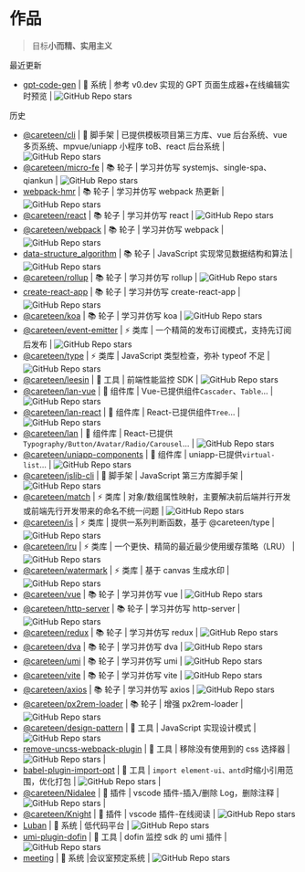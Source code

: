 # 作品

> 目标**小而精、实用主义**

最近更新

- [gpt-code-gen](http://gpt.careteen.cn/) | 🚀 系统 | 参考 v0.dev 实现的 GPT 页面生成器+在线编辑实时预览 | ![GitHub Repo stars](https://img.shields.io/github/stars/careteenL/gpt-code-gen)

历史

- [@careteen/cli](https://github.com/careteenL/cli) | 🚀 脚手架 | 已提供模板项目第三方库、vue 后台系统、vue 多页系统、mpvue/uniapp 小程序 toB、react 后台系统 | ![GitHub Repo stars](https://img.shields.io/github/stars/careteenL/cli)
- [@careteen/micro-fe](https://github.com/careteenL/micro-fe) | 📚 轮子 | 学习并仿写 systemjs、single-spa、qiankun | ![GitHub Repo stars](https://img.shields.io/github/stars/careteenL/micro-fe)
- [webpack-hmr](https://github.com/careteenL/webpack-hmr) | 📚 轮子 | 学习并仿写 webpack 热更新 | ![GitHub Repo stars](https://img.shields.io/github/stars/careteenL/webpack-hmr)
- [@careteen/react](https://github.com/careteenL/react) | 📚 轮子 | 学习并仿写 react | ![GitHub Repo stars](https://img.shields.io/github/stars/careteenL/react)
- [@careteen/webpack](https://github.com/careteenL/webpack) | 📚 轮子 | 学习并仿写 webpack | ![GitHub Repo stars](https://img.shields.io/github/stars/careteenL/webpack)
- [data-structure_algorithm](https://github.com/careteenL/data-structure_algorithm) | 📚 轮子 | JavaScript 实现常见数据结构和算法 | ![GitHub Repo stars](https://img.shields.io/github/stars/careteenL/data-structure_algorithm)
- [@careteen/rollup](https://github.com/careteenL/rollup) | 📚 轮子 | 学习并仿写 rollup | ![GitHub Repo stars](https://img.shields.io/github/stars/careteenL/rollup)
- [create-react-app](https://github.com/careteenL/create-react-app) | 📚 轮子 | 学习并仿写 create-react-app | ![GitHub Repo stars](https://img.shields.io/github/stars/careteenL/create-react-app)
- [@careteen/koa](https://github.com/careteenL/koa) | 📚 轮子 | 学习并仿写 koa | ![GitHub Repo stars](https://img.shields.io/github/stars/careteenL/koa)
- [@careteen/event-emitter](https://github.com/careteenL/event-emitter) | ⚡️ 类库 | 一个精简的发布订阅模式，支持先订阅后发布 | ![GitHub Repo stars](https://img.shields.io/github/stars/careteenL/event-emitter)
- [@careteen/type](https://github.com/careteenL/type) | ⚡️ 类库 | JavaScript 类型检查，弥补 typeof 不足 | ![GitHub Repo stars](https://img.shields.io/github/stars/careteenL/type)
- [@careteen/leesin](https://github.com/careteenL/leeSin) | 🚀 工具 | 前端性能监控 SDK | ![GitHub Repo stars](https://img.shields.io/github/stars/careteenL/leeSin)
- [@careteen/lan-vue](https://github.com/careteenL/lan-vue) | 💄 组件库 | Vue-已提供组件`Cascader`、`Table`... | ![GitHub Repo stars](https://img.shields.io/github/stars/careteenL/lan-vue)
- [@careteen/lan-react](https://github.com/careteenL/lan-react) | 💄 组件库 | React-已提供组件`Tree`... | ![GitHub Repo stars](https://img.shields.io/github/stars/careteenL/lan-react)
- [@careteen/lan](https://github.com/careteenL/lan) | 💄 组件库 | React-已提供`Typography/Button/Avatar/Radio/Carousel`... | ![GitHub Repo stars](https://img.shields.io/github/stars/careteenL/lan)
- [@careteen/uniapp-components](https://github.com/careteenL/uniapp-components) | 💄 组件库 | uniapp-已提供`virtual-list`... | ![GitHub Repo stars](https://img.shields.io/github/stars/careteenL/uniapp-components)
- [@careteen/jslib-cli](https://github.com/careteenL/jslib-cli) | 🚀 脚手架 | JavaScript 第三方库脚手架 | ![GitHub Repo stars](https://img.shields.io/github/stars/careteenL/jslib-cli)
- [@careteen/match](https://github.com/careteenL/match) | ⚡️ 类库 | 对象/数组属性映射，主要解决前后端并行开发或前端先行开发带来的命名不统一问题 | ![GitHub Repo stars](https://img.shields.io/github/stars/careteenL/match)
- [@careteen/is](https://github.com/careteenL/is) | ⚡️ 类库 | 提供一系列判断函数，基于 @careteen/type | ![GitHub Repo stars](https://img.shields.io/github/stars/careteenL/is)
- [@careteen/lru](https://github.com/careteenL/lru) | ⚡️ 类库 | 一个更快、精简的最近最少使用缓存策略（LRU） | ![GitHub Repo stars](https://img.shields.io/github/stars/careteenL/lru)
- [@careteen/watermark](https://github.com/careteenL/watermark) | ⚡️ 类库 | 基于 canvas 生成水印 | ![GitHub Repo stars](https://img.shields.io/github/stars/careteenL/watermark)
- [@careteen/vue](https://github.com/careteenL/vue) | 📚 轮子 | 学习并仿写 vue | ![GitHub Repo stars](https://img.shields.io/github/stars/careteenL/vue)
- [@careteen/http-server](https://github.com/careteenL/http-server) | 📚 轮子 | 学习并仿写 http-server | ![GitHub Repo stars](https://img.shields.io/github/stars/careteenL/http-server)
- [@careteen/redux](https://github.com/careteenL/redux) | 📚 轮子 | 学习并仿写 redux | ![GitHub Repo stars](https://img.shields.io/github/stars/careteenL/redux)
- [@careteen/dva](https://github.com/careteenL/dva) | 📚 轮子 | 学习并仿写 dva | ![GitHub Repo stars](https://img.shields.io/github/stars/careteenL/dva)
- [@careteen/umi](https://github.com/careteenL/umi) | 📚 轮子 | 学习并仿写 umi | ![GitHub Repo stars](https://img.shields.io/github/stars/careteenL/umi)
- [@careteen/vite](https://github.com/careteenL/vite) | 📚 轮子 | 学习并仿写 vite | ![GitHub Repo stars](https://img.shields.io/github/stars/careteenL/vite)
- [@careteen/axios](https://github.com/careteenL/axios) | 📚 轮子 | 学习并仿写 axios | ![GitHub Repo stars](https://img.shields.io/github/stars/careteenL/axios)
- [@careteen/px2rem-loader](https://github.com/careteenL/px2rem-loader) | 📚 轮子 | 增强 px2rem-loader | ![GitHub Repo stars](https://img.shields.io/github/stars/careteenL/px2rem-loader)
- [@careteen/design-pattern](https://github.com/careteenL/design-pattern) | 🔨 工具 | JavaScript 实现设计模式 | ![GitHub Repo stars](https://img.shields.io/github/stars/careteenL/design-pattern)
- [remove-uncss-webpack-plugin](https://github.com/careteenL/remove-uncss-webpack-plugin) | 🔨 工具 | 移除没有使用到的 css 选择器 | ![GitHub Repo stars](https://img.shields.io/github/stars/careteenL/remove-uncss-webpack-plugin) |
- [babel-plugin-import-opt](https://github.com/careteenL/babel-plugin-import-opt) | 🔨 工具 | `import element-ui、antd`时缩小引用范围，优化打包 | ![GitHub Repo stars](https://img.shields.io/github/stars/careteenL/babel-plugin-import-opt) |
- [@careteen/Nidalee](https://github.com/careteenL/vscode-extension-nidalee) | 🔨 插件 | vscode 插件-插入/删除 Log，删除注释 | ![GitHub Repo stars](https://img.shields.io/github/stars/careteenL/vscode-extension-nidalee) |
- [@careteen/Knight](https://github.com/careteenL/vscode-extension-knight) | 🔨 插件 | vscode 插件-在线阅读 | ![GitHub Repo stars](https://img.shields.io/github/stars/careteenL/vscode-extension-knight)
- [Luban](http://luban.careteen.cn/) | 🚀 系统 | 低代码平台 | ![GitHub Repo stars](https://img.shields.io/github/stars/careteenL/LuBan)
- [umi-plugin-dofin](https://github.com/careteenL/umi-plugin-dofin) | 🚀 工具 | dofin 监控 sdk 的 umi 插件 | ![GitHub Repo stars](https://img.shields.io/github/stars/careteenL/umi-plugin-dofin)
- [meeting](http://meeting.careteen.cn/) | 🚀 系统 |会议室预定系统 | ![GitHub Repo stars](https://img.shields.io/github/stars/careteenL/gpt-code-gen)

